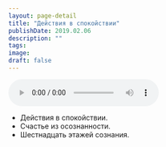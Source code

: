 ```yaml
---
layout: page-detail
title: "Действия в спокойствии"
publishDate: 2019.02.06
description: ""
tags:
image:
draft: false
---
```


<audio title="2019.02.06 - Действия в спокойствии.mp3" src="/upload/iblock/34f/34f1c069d79d64f08290ead2138fcb41.mp3" controls=""></audio>

* Действия в спокойствии.
* Счастье из осознанности.
* Шестнадцать этажей сознания.

  
